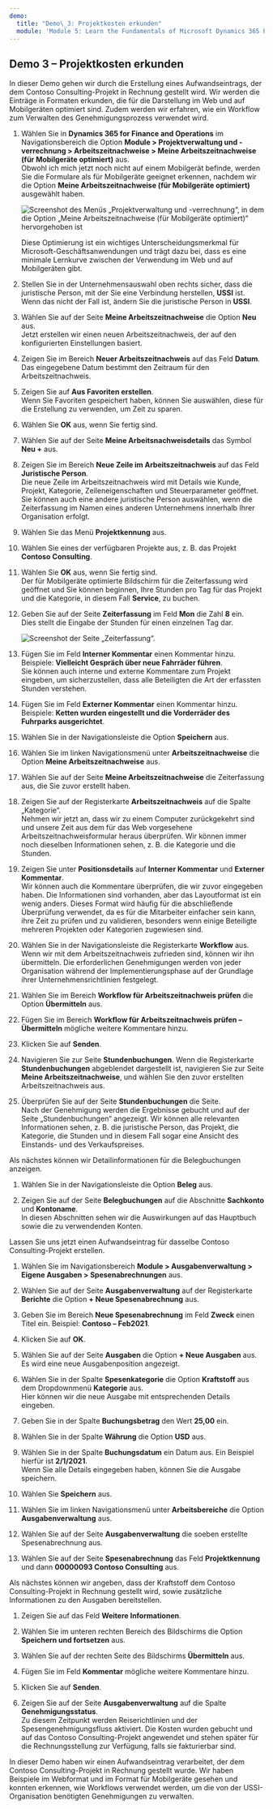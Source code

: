 ```yaml
---
demo:
  title: "Demo\_3: Projektkosten erkunden"
  module: 'Module 5: Learn the Fundamentals of Microsoft Dynamics 365 Project Operations'
---
```


## Demo 3 – Projektkosten erkunden

In dieser Demo gehen wir durch die Erstellung eines Aufwandseintrags, der dem Contoso Consulting-Projekt in Rechnung gestellt wird. Wir werden die Einträge in Formaten erkunden, die für die Darstellung im Web und auf Mobilgeräten optimiert sind. Zudem werden wir erfahren, wie ein Workflow zum Verwalten des Genehmigungsprozess verwendet wird.

1. Wählen Sie in **Dynamics 365 for Finance and Operations** im Navigationsbereich die Option **Module > Projektverwaltung und -verrechnung > Arbeitszeitnachweise > Meine Arbeitszeitnachweise (für Mobilgeräte optimiert)** aus.  
    Obwohl ich mich jetzt noch nicht auf einem Mobilgerät befinde, werden Sie die Formulare als für Mobilgeräte geeignet erkennen, nachdem wir die Option **Meine Arbeitszeitnachweise (für Mobilgeräte optimiert)** ausgewählt haben.

    ![Screenshot des Menüs „Projektverwaltung und -verrechnung“, in dem die Option „Meine Arbeitszeitnachweise (für Mobilgeräte optimiert)“ hervorgehoben ist](./media/projops_costs_1_select_my_timesheets.png)  

    Diese Optimierung ist ein wichtiges Unterscheidungsmerkmal für Microsoft-Geschäftsanwendungen und trägt dazu bei, dass es eine minimale Lernkurve zwischen der Verwendung im Web und auf Mobilgeräten gibt.

1. Stellen Sie in der Unternehmensauswahl oben rechts sicher, dass die juristische Person, mit der Sie eine Verbindung herstellen, **USSI** ist. Wenn das nicht der Fall ist, ändern Sie die juristische Person in **USSI**.

1. Wählen Sie auf der Seite **Meine Arbeitszeitnachweise** die Option **Neu** aus.  
    Jetzt erstellen wir einen neuen Arbeitszeitnachweis, der auf den konfigurierten Einstellungen basiert.

1. Zeigen Sie im Bereich **Neuer Arbeitszeitnachweis** auf das Feld **Datum**.  
    Das eingegebene Datum bestimmt den Zeitraum für den Arbeitszeitnachweis.

1. Zeigen Sie auf **Aus Favoriten erstellen**.  
    Wenn Sie Favoriten gespeichert haben, können Sie auswählen, diese für die Erstellung zu verwenden, um Zeit zu sparen.

1. Wählen Sie **OK** aus, wenn Sie fertig sind.

1. Wählen Sie auf der Seite **Meine Arbeitsnachweisdetails** das Symbol **Neu +** aus.

1. Zeigen Sie im Bereich **Neue Zeile im Arbeitszeitnachweis** auf das Feld **Juristische Person**.  
    Die neue Zeile im Arbeitszeitnachweis wird mit Details wie Kunde, Projekt, Kategorie, Zeileneigenschaften und Steuerparameter geöffnet. Sie können auch eine andere juristische Person auswählen, wenn die Zeiterfassung im Namen eines anderen Unternehmens innerhalb Ihrer Organisation erfolgt.

1. Wählen Sie das Menü **Projektkennung** aus.

1. Wählen Sie eines der verfügbaren Projekte aus, z. B. das Projekt **Contoso Consulting**.

1. Wählen Sie **OK** aus, wenn Sie fertig sind.  
    Der für Mobilgeräte optimierte Bildschirm für die Zeiterfassung wird geöffnet und Sie können beginnen, Ihre Stunden pro Tag für das Projekt und die Kategorie, in diesem Fall **Service**, zu buchen.

1. Geben Sie auf der Seite **Zeiterfassung** im Feld **Mon** die Zahl **8** ein.  
    Dies stellt die Eingabe der Stunden für einen einzelnen Tag dar.

    ![Screenshot der Seite „Zeiterfassung“.](./media/projops_costs_2_mon_box.png)

1. Fügen Sie im Feld **Interner Kommentar** einen Kommentar hinzu. Beispiele: **Vielleicht Gespräch über neue Fahrräder führen**.  
    Sie können auch interne und externe Kommentare zum Projekt eingeben, um sicherzustellen, dass alle Beteiligten die Art der erfassten Stunden verstehen.

1. Fügen Sie im Feld **Externer Kommentar** einen Kommentar hinzu. Beispiele: **Ketten wurden eingestellt und die Vorderräder des Fuhrparks ausgerichtet**.

1. Wählen Sie in der Navigationsleiste die Option **Speichern** aus.

1. Wählen Sie im linken Navigationsmenü unter **Arbeitszeitnachweise** die Option **Meine Arbeitszeitnachweise** aus.

1. Wählen Sie auf der Seite **Meine Arbeitszeitnachweise** die Zeiterfassung aus, die Sie zuvor erstellt haben.

1. Zeigen Sie auf der Registerkarte **Arbeitszeitnachweis** auf die Spalte „Kategorie“.  
    Nehmen wir jetzt an, dass wir zu einem Computer zurückgekehrt sind und unsere Zeit aus dem für das Web vorgesehene Arbeitszeitnachweisformular heraus überprüfen. Wir können immer noch dieselben Informationen sehen, z. B. die Kategorie und die Stunden.

1. Zeigen Sie unter **Positionsdetails** auf **Interner Kommentar** und **Externer Kommentar**.  
    Wir können auch die Kommentare überprüfen, die wir zuvor eingegeben haben. Die Informationen sind vorhanden, aber das Layoutformat ist ein wenig anders. Dieses Format wird häufig für die abschließende Überprüfung verwendet, da es für die Mitarbeiter einfacher sein kann, ihre Zeit zu prüfen und zu validieren, besonders wenn einige Beteiligte mehreren Projekten oder Kategorien zugewiesen sind.

1. Wählen Sie in der Navigationsleiste die Registerkarte **Workflow** aus.  
    Wenn wir mit dem Arbeitszeitnachweis zufrieden sind, können wir ihn übermitteln. Die erforderlichen Genehmigungen werden von jeder Organisation während der Implementierungsphase auf der Grundlage ihrer Unternehmensrichtlinien festgelegt.

1. Wählen Sie im Bereich **Workflow für Arbeitszeitnachweis prüfen** die Option **Übermitteln** aus.

1. Fügen Sie im Bereich **Workflow für Arbeitszeitnachweis prüfen – Übermitteln** mögliche weitere Kommentare hinzu.

1. Klicken Sie auf **Senden**.

1. Navigieren Sie zur Seite **Stundenbuchungen**. Wenn die Registerkarte **Stundenbuchungen** abgeblendet dargestellt ist, navigieren Sie zur Seite **Meine Arbeitszeitnachweise**, und wählen Sie den zuvor erstellten Arbeitszeitnachweis aus.

1. Überprüfen Sie auf der Seite **Stundenbuchungen** die Seite.  
    Nach der Genehmigung werden die Ergebnisse gebucht und auf der Seite „Stundenbuchungen“ angezeigt. Wir können alle relevanten Informationen sehen, z. B. die juristische Person, das Projekt, die Kategorie, die Stunden und in diesem Fall sogar eine Ansicht des Einstands- und des Verkaufspreises.  

Als nächstes können wir Detailinformationen für die Belegbuchungen anzeigen.

1. Wählen Sie in der Navigationsleiste die Option **Beleg** aus.

1. Zeigen Sie auf der Seite **Belegbuchungen** auf die Abschnitte **Sachkonto** und **Kontoname**.  
    In diesen Abschnitten sehen wir die Auswirkungen auf das Hauptbuch sowie die zu verwendenden Konten.  

Lassen Sie uns jetzt einen Aufwandseintrag für dasselbe Contoso Consulting-Projekt erstellen.

1. Wählen Sie im Navigationsbereich **Module > Ausgabenverwaltung > Eigene Ausgaben > Spesenabrechnungen** aus.

1. Wählen Sie auf der Seite **Ausgabenverwaltung** auf der Registerkarte **Berichte** die Option **+ Neue Spesenabrechnung** aus.

1. Geben Sie im Bereich **Neue Spesenabrechnung** im Feld **Zweck** einen Titel ein. Beispiel: **Contoso – Feb2021**.

1. Klicken Sie auf **OK**.

1. Wählen Sie auf der Seite **Ausgaben** die Option **+ Neue Ausgaben** aus.  
Es wird eine neue Ausgabenposition angezeigt.

1. Wählen Sie in der Spalte **Spesenkategorie** die Option **Kraftstoff** aus dem Dropdownmenü **Kategorie** aus.  
Hier können wir die neue Ausgabe mit entsprechenden Details eingeben.

1. Geben Sie in der Spalte **Buchungsbetrag** den Wert **25,00** ein.

1. Wählen Sie in der Spalte **Währung** die Option **USD** aus.

1. Wählen Sie in der Spalte **Buchungsdatum** ein Datum aus. Ein Beispiel hierfür ist **2/1/2021**.  
    Wenn Sie alle Details eingegeben haben, können Sie die Ausgabe speichern.

1. Wählen Sie **Speichern** aus.

1. Wählen Sie im linken Navigationsmenü unter **Arbeitsbereiche** die Option **Ausgabenverwaltung** aus.

1. Wählen Sie auf der Seite **Ausgabenverwaltung** die soeben erstellte Spesenabrechnung aus.

1. Wählen Sie auf der Seite **Spesenabrechnung** das Feld **Projektkennung** und dann **00000093 Contoso Consulting** aus.  

Als nächstes können wir angeben, dass der Kraftstoff dem Contoso Consulting-Projekt in Rechnung gestellt wird, sowie zusätzliche Informationen zu den Ausgaben bereitstellen.

1. Zeigen Sie auf das Feld **Weitere Informationen**.

1. Wählen Sie im unteren rechten Bereich des Bildschirms die Option **Speichern und fortsetzen** aus.

1. Wählen Sie auf der rechten Seite des Bildschirms **Übermitteln** aus.

1. Fügen Sie im Feld **Kommentar** mögliche weitere Kommentare hinzu.

1. Klicken Sie auf **Senden**.

1. Zeigen Sie auf der Seite **Ausgabenverwaltung** auf die Spalte **Genehmigungsstatus**.  
    Zu diesem Zeitpunkt werden Reiserichtlinien und der Spesengenehmigungsfluss aktiviert. Die Kosten wurden gebucht und auf das Contoso Consulting-Projekt angewendet und stehen später für die Rechnungsstellung zur Verfügung, falls sie fakturierbar sind.

In dieser Demo haben wir einen Aufwandseintrag verarbeitet, der dem Contoso Consulting-Projekt in Rechnung gestellt wurde. Wir haben Beispiele im Webformat und im Format für Mobilgeräte gesehen und konnten erkennen, wie Workflows verwendet werden, um die von der USSI-Organisation benötigten Genehmigungen zu verwalten.
